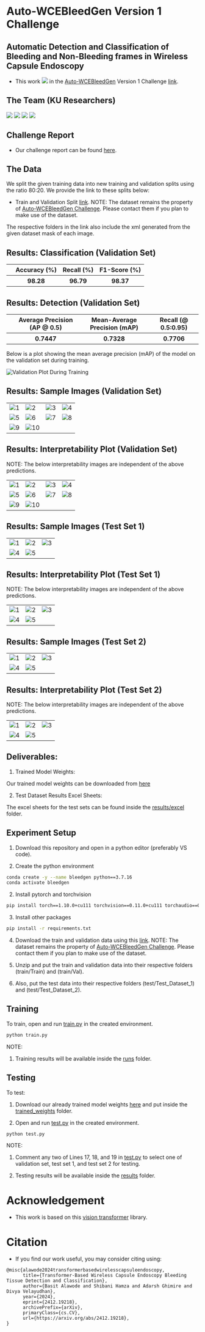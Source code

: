 # Auto-WCEBleedGen Version 1 Challenge

## Automatic Detection and Classification of Bleeding and Non-Bleeding frames in Wireless Capsule Endoscopy

- This work <a href=""><img src="https://img.shields.io/badge/Ranked-3rd-blue"></a> in the [Auto-WCEBleedGen](https://misahub.in/CVIP/challenge.html) Version 1 Challenge [link](https://www.authorea.com/users/715826/articles/719344-auto-wcebleedgen-version-v1-and-v2-challenge-datasets-and-evaluation). 

## The Team (KU Researchers)
<a href="https://scholar.google.com/citations?user=DCppi6gAAAAJ&hl=en"><img src="https://img.shields.io/badge/1. Basit Alawode -Google Scholar Profile-blue"></a> <a href="https://scholar.google.com/citations?user=BvUnrAoAAAAJ&hl=en"><img src="https://img.shields.io/badge/2. Shibani Hamza -Google Scholar Profile-blue"></a> <a href="https://scholar.google.com/citations?user=DaKTof0AAAAJ&hl=en"><img src="https://img.shields.io/badge/3. Adarsh Ghimire -Google Scholar Profile-blue"></a> <a href="https://scholar.google.com/citations?user=-ouVDccAAAAJ&hl=en"><img src="https://img.shields.io/badge/4. Divya Velayudhan -Google Scholar Profile-blue"></a>

## Challenge Report
- Our challenge report can be found [here](https://arxiv.org/abs/2412.19218).


## The Data
We split the given training data into new training and validation splits using the ratio 80:20. We provide the link to these splits below:

- Train and Validation Split [link](https://drive.google.com/file/d/1RpC0e6B3wzTEOVYGLMuUfJTxI90b_2vM/view?usp=sharing). NOTE: The dataset remains the property of [Auto-WCEBleedGen Challenge](https://misahub.in/CVIP/challenge.html). Please contact them if you plan to make use of the dataset. 

The respective folders in the link also include the xml generated from the given dataset mask of each image.


## Results: Classification (Validation Set)

<table>
  <tr>
    <th></th>
    <th>Accuracy (%)</th>
    <th>Recall (%)</th>
    <th>F1-Score (%)</th>
  </tr>

  <tr>
    <th></th>
    <th>98.28</th>
    <th>96.79</th>
    <th>98.37</th>
  </tr>
</table>

## Results: Detection (Validation Set)

<table>
  <tr>
    <th></th>
    <th>Average Precision (AP @ 0.5)</th>
    <th>Mean-Average Precision (mAP)</th>
    <th>Recall (@ 0.5:0.95)</th>
  </tr>

  <tr>
    <th></th>
    <th>0.7447</th>
    <th>0.7328</th>
    <th>0.7706</th>
  </tr>
</table>

Below is a plot showing the mean average precision (mAP) of the model on the validation set during training.

![Validation Plot During Training](images/validation.png)


## Results: Sample Images (Validation Set)
<table>
  <tr>
    <td> <img src="images/val_sample/bleed_img- (157).jpg"  alt="1" ></td>
    <td> <img src="images/val_sample/bleed_img- (159).jpg"  alt="2" ></td>
    <td> <img src="images/val_sample/bleed_img- (163).jpg"  alt="3" ></td>
    <td> <img src="images/val_sample/bleed_img- (241).jpg"  alt="4" ></td>
  </tr>

  <tr>
    <td> <img src="images/val_sample/bleed_img- (309).jpg"  alt="5" ></td>
    <td> <img src="images/val_sample/bleed_img- (1142).jpg"  alt="6" ></td>
    <td> <img src="images/val_sample/non-bleed_img- (205).jpg"  alt="7" ></td>
    <td> <img src="images/val_sample/non-bleed_img- (208).jpg"  alt="8" ></td>
  </tr>

  <tr>
    <td> <img src="images/val_sample/non-bleed_img- (414).jpg"  alt="9" ></td>
    <td> <img src="images/val_sample/non-bleed_img- (471).jpg"  alt="10" ></td>
  </tr>
</table>

 ## Results: Interpretability Plot (Validation Set)
 NOTE: The below interpretability images are independent of the above predictions.
<table>
  <tr>
    <td> <img src="images/val_interpret/bleed_img- (61).jpg"  alt="1" ></td>
    <td> <img src="images/val_interpret/bleed_img- (157).jpg"  alt="2" ></td>
    <td> <img src="images/val_interpret/bleed_img- (261).jpg"  alt="3" ></td>
    <td> <img src="images/val_interpret/bleed_img- (373).jpg"  alt="4" ></td>
  </tr>

  <tr>
    <td> <img src="images/val_interpret/bleed_img- (459).jpg"  alt="5" ></td>
    <td> <img src="images/val_interpret/non-bleed_img- (242).jpg"  alt="6" ></td>
    <td> <img src="images/val_interpret/non-bleed_img- (269).jpg"  alt="7" ></td>
    <td> <img src="images/val_interpret/non-bleed_img- (507).jpg"  alt="8" ></td>
  </tr>

  <tr>
    <td> <img src="images/val_interpret/non-bleed_img- (628).jpg"  alt="9" ></td>
    <td> <img src="images/val_interpret/non-bleed_img- (778).jpg"  alt="10" ></td>
  </tr>
</table>

## Results: Sample Images (Test Set 1)
<table>
  <tr>
    <td> <img src="images/test_1_sample/A0023.jpg"  alt="1" ></td>
    <td> <img src="images/test_1_sample/A0024.jpg"  alt="2" ></td>
    <td> <img src="images/test_1_sample/A0038.jpg"  alt="3" ></td>
  </tr>

  <tr>
    <td> <img src="images/test_1_sample/A0039.jpg"  alt="4" ></td>
    <td> <img src="images/test_1_sample/A0047.jpg"  alt="5" ></td>
  </tr>
</table>

 ## Results: Interpretability Plot (Test Set 1)
 NOTE: The below interpretability images are independent of the above predictions.
<table>
  <tr>
    <td> <img src="images/test_1_interpret/A0033.jpg"  alt="1" ></td>
    <td> <img src="images/test_1_interpret/A0034.jpg"  alt="2" ></td>
    <td> <img src="images/test_1_interpret/A0040.jpg"  alt="3" ></td>
  </tr>

  <tr>
    <td> <img src="images/test_1_interpret/A0042.jpg"  alt="4" ></td>
    <td> <img src="images/test_1_interpret/A0044.jpg"  alt="5" ></td>
  </tr>
</table>

## Results: Sample Images (Test Set 2)
<table>
  <tr>
    <td> <img src="images/test_2_sample/A0054.jpg"  alt="1" ></td>
    <td> <img src="images/test_2_sample/A0076.jpg"  alt="2" ></td>
    <td> <img src="images/test_2_sample/A0152.jpg"  alt="3" ></td>
  </tr>

  <tr>
    <td> <img src="images/test_2_sample/A0181.jpg"  alt="4" ></td>
    <td> <img src="images/test_2_sample/A0275.jpg"  alt="5" ></td>
  </tr>
</table>

## Results: Interpretability Plot (Test Set 2)
NOTE: The below interpretability images are independent of the above predictions.
<table>
  <tr>
    <td> <img src="images/test_2_interpret/A0053.jpg"  alt="1" ></td>
    <td> <img src="images/test_2_interpret/A0065.jpg"  alt="2" ></td>
    <td> <img src="images/test_2_interpret/A0088.jpg"  alt="3" ></td>
  </tr>

  <tr>
    <td> <img src="images/test_2_interpret/A0109.jpg"  alt="4" ></td>
    <td> <img src="images/test_2_interpret/A0124.jpg"  alt="5" ></td>
  </tr>
</table>

## Deliverables:
 1. Trained Model Weights: 
 
 Our trained model weights can be downloaded from [here](https://drive.google.com/file/d/1offbKTaNWJ0U5rhkkMe-WjJuq__MW_yP/view?usp=sharing)
 
 2. Test Dataset Results Excel Sheets:

 The excel sheets for the test sets can be found inside the [results/excel](results/excel) folder.

## Experiment Setup

1. Download this repository and open in a python editor (preferably VS code).

1. Create the python environment

```bash
conda create -y --name bleedgen python==3.7.16
conda activate bleedgen  
```

2. Install pytorch and torchvision

```bash
pip install torch==1.10.0+cu111 torchvision==0.11.0+cu111 torchaudio==0.10.0 -f https://download.pytorch.org/whl/torch_stable.html
```

3. Install other packages

```bash
pip install -r requirements.txt
```

4. Download the train and validation data using this [link](https://drive.google.com/file/d/1RpC0e6B3wzTEOVYGLMuUfJTxI90b_2vM/view?usp=sharing). NOTE: The dataset remains the property of [Auto-WCEBleedGen Challenge](https://misahub.in/CVIP/challenge.html). Please contact them if you plan to make use of the dataset. 

5. Unzip and put the train and validation data into their respective folders (train/Train) and (train/Val).

6. Also, put the test data into their respective folders (test/Test_Dataset_1) and (test/Test_Dataset_2).

## Training

To train, open and run [train.py](./train.py) in the created environment. 

```bash
python train.py
```

NOTE: 

1. Training results will be available inside the [runs](./runs/) folder.

## Testing

To test:

1. Download our already trained model weights [here](https://drive.google.com/file/d/1offbKTaNWJ0U5rhkkMe-WjJuq__MW_yP/view?usp=sharing) and put inside the [trained_weights](./trained_weights) folder.

2. Open and run [test.py](./test.py) in the created environment. 

```bash
python test.py
```

NOTE: 

1. Comment any two of Lines 17, 18, and 19 in [test.py](./test.py) to select one of validation set, test set 1, and test set 2 for testing.

2. Testing results will be available inside the [results](./results/) folder.
 

# Acknowledgement
 - This work is based on this [vision transformer](https://github.com/sovit-123/vision_transformers) library.


# Citation
- If you find our work useful, you may consider citing using:

```
@misc{alawode2024transformerbasedwirelesscapsuleendoscopy,
      title={Transformer-Based Wireless Capsule Endoscopy Bleeding Tissue Detection and Classification}, 
      author={Basit Alawode and Shibani Hamza and Adarsh Ghimire and Divya Velayudhan},
      year={2024},
      eprint={2412.19218},
      archivePrefix={arXiv},
      primaryClass={cs.CV},
      url={https://arxiv.org/abs/2412.19218}, 
}
```



